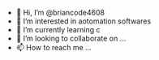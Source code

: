- 👋 Hi, I’m @briancode4608
- 👀 I’m interested in aotomation softwares
- 🌱 I’m currently learning c
- 💞️ I’m looking to collaborate on ...
- 📫 How to reach me ...

<!---
briancode4608/briancode4608 is a ✨ special ✨ repository because its `README.md` (this file) appears on your GitHub profile.
You can click the Preview link to take a look at your changes.
--->
